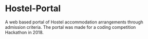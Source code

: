 # Hostel-Portal
A web based portal of Hostel accommodation arrangements through admission criteria.
The portal was made for a coding competition Hackathon in 2018.
